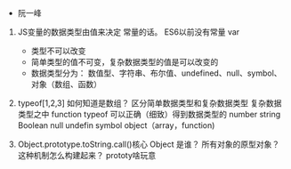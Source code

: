 - 阮一峰

1. JS变量的数据类型由值来决定
   常量的话。 ES6以前没有常量 var
   - 类型不可以改变
   - 简单类型的值不可变，复杂数据类型的值是可以改变的
   - 数据类型分为： 数值型、字符串、布尔值、undefined、null、symbol、对象（数组、函数）



2. typeof[1,2,3] 如何知道是数组？
   区分简单数据类型和复杂数据类型
   复杂数据类型之中 function
   typeof 可以正确（细致）得到数据类型的
   number string Boolean null undefin symbol object（array，function)



3. Object.prototype.toString.call()核心
   Object 是谁？ 所有对象的原型对象？这种机制怎么构建起来？
   prototy啥玩意
   

